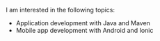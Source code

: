 
I am interested in the following topics: 

* Application development with Java and Maven
* Mobile app development with Android and Ionic
